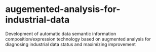 # augemented-analysis-for-industrial-data
Development of automatic data semantic information composition/expression technology based on augmented analysis for diagnosing industrial data status and maximizing improvement
